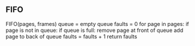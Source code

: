 ## FIFO

FIFO(pages, frames)
queue = empty queue
faults = 0
for page in pages:
if page is not in queue:
if queue is full:
remove page at front of queue
add page to back of queue
faults = faults + 1
return faults
